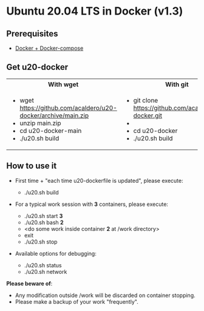 # Ubuntu 20.04 LTS in Docker (v1.3)

## Prerequisites

 * [Docker + Docker-compose](./DOCKER.md) 

## Get u20-docker

<html>
 <table>
  <tr>
  <th>With wget</th>
  <th>With git</th>
  </tr>
  <tr>
  <td>
</html>

  * wget https://github.com/acaldero/u20-docker/archive/main.zip
  * unzip main.zip
  * cd u20-docker-main
  * ./u20.sh build

<html>
  </td>
  <td>
</html>

  * git clone https://github.com/acaldero/u20-docker.git
  * 
  * cd u20-docker
  * ./u20.sh build

<html>
  </td>
  </tr>
 </table>
</html>


## How to use it


  * First time + "each time u20-dockerfile is updated", please execute:
    * ./u20.sh build

  * For a typical work session with **3** containers, please execute:
    *  ./u20.sh start **3**
    *  ./u20.sh bash **2**
    *  <do some work inside container **2** at /work directory>
    *  exit
    *  ./u20.sh stop

  * Available options for debugging:
    *  ./u20.sh status
    *  ./u20.sh network


**Please beware of**:
  * Any modification outside /work will be discarded on container stopping.
  * Please make a backup of your work "frequently".

